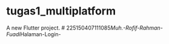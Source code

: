# tugas1_multiplatform

A new Flutter project.
#   2 2 5 1 5 0 4 0 7 1 1 1 0 8 5 _ M u h . - R o f i f - R a h m a n - F u a d i _ H a l a m a n - L o g i n -  
 